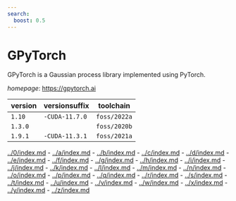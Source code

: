 ```yaml
---
search:
  boost: 0.5
---
```

# GPyTorch

GPyTorch is a Gaussian process library implemented using PyTorch.

*homepage*: <https://gpytorch.ai>

version | versionsuffix | toolchain
--------|---------------|----------
``1.10`` | ``-CUDA-11.7.0`` | ``foss/2022a``
``1.3.0`` |  | ``foss/2020b``
``1.9.1`` | ``-CUDA-11.3.1`` | ``foss/2021a``

[../0/index.md](0) - [../a/index.md](a) - [../b/index.md](b) - [../c/index.md](c) - [../d/index.md](d) - [../e/index.md](e) - [../f/index.md](f) - [../g/index.md](g) - [../h/index.md](h) - [../i/index.md](i) - [../j/index.md](j) - [../k/index.md](k) - [../l/index.md](l) - [../m/index.md](m) - [../n/index.md](n) - [../o/index.md](o) - [../p/index.md](p) - [../q/index.md](q) - [../r/index.md](r) - [../s/index.md](s) - [../t/index.md](t) - [../u/index.md](u) - [../v/index.md](v) - [../w/index.md](w) - [../x/index.md](x) - [../y/index.md](y) - [../z/index.md](z)

